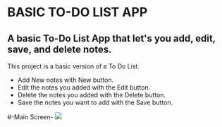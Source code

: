 # BASIC TO-DO LIST APP

## A basic To-Do List App that let's you add, edit, save, and delete notes.

This project is a basic version of a To Do List.

- Add New notes with New button.
- Edit the notes you added with the Edit button.
- Delete the notes you added with the Delete button.
- Save the notes you want to add with the Save button.

#-Main Screen-
<img src="[Screenshot/mainscreen.png](https://imgur.com/OPByda2)" />

